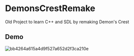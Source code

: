 # DemonsCrestRemake
Old Project to learn C++ and SDL by remaking Demon's Crest

## Demo

![bb4264a615a4d9f527a652d2f3ca210e](https://github.com/N3VIN/DemonsCrestRemake/assets/90082162/605321dd-bf7d-4ef9-9c07-8a3adf89c0c2)

